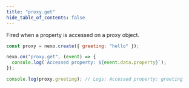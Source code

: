 ```yaml
---
title: "proxy.get"
hide_table_of_contents: false
---
```


Fired when a property is accessed on a proxy object.

```javascript
const proxy = nexo.create({ greeting: "hello" });

nexo.on("proxy.get", (event) => {
  console.log(`Accessed property: ${event.data.property}`);
});

console.log(proxy.greeting); // Logs: Accessed property: greeting
```
